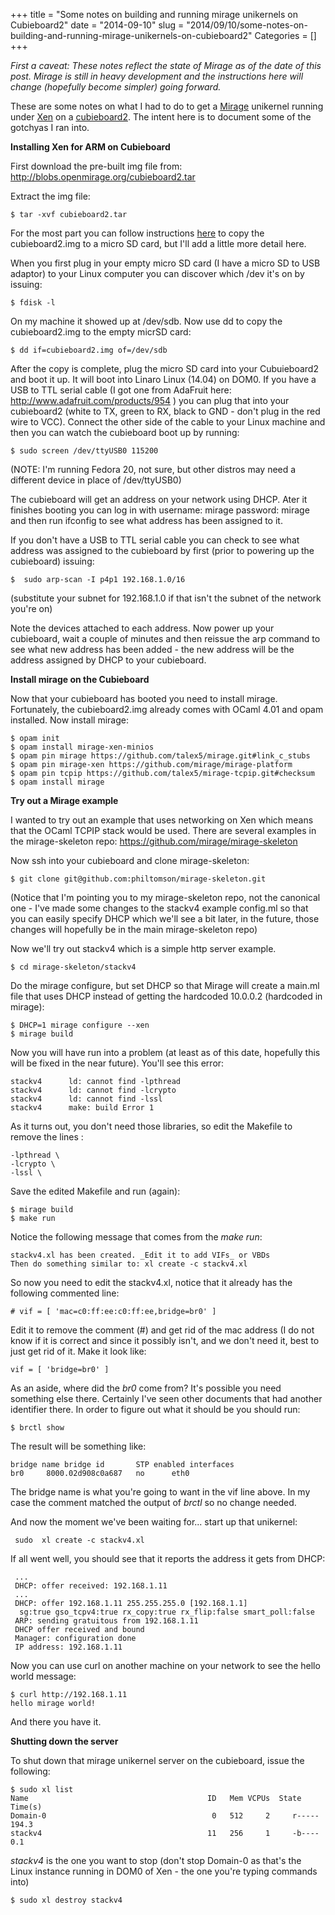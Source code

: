 +++
title = "Some notes on building and running mirage unikernels on Cubieboard2"
date = "2014-09-10"
slug = "2014/09/10/some-notes-on-building-and-running-mirage-unikernels-on-cubieboard2"
Categories = []
+++

*First a caveat: These notes reflect the state of Mirage as of the date of this post. Mirage is still in heavy development and the instructions here will change (hopefully become simpler) going forward.*

These are some notes on what I had to do to get a [Mirage](http://mirageos.org/) unikernel running under [Xen](http://www.xenproject.org/) on a [cubieboard2](http://cubieboard.org/). The intent here is to document some of the gotchyas I ran into.

**Installing Xen for ARM on Cubieboard**

First download the pre-built img file from: http://blobs.openmirage.org/cubieboard2.tar

Extract the img file:

    $ tar -xvf cubieboard2.tar

For the most part you can follow instructions [here](https://github.com/mirage/xen-arm-builder) to copy the cubieboard2.img to a micro SD card, but I'll add a little more detail here.

When you first plug in your empty micro SD card (I have a micro SD to USB adaptor) to your Linux computer you can discover which /dev it's on by issuing:

    $ fdisk -l

On my machine it showed up at /dev/sdb. Now use dd to copy the cubieboard2.img to the empty micrSD card:

    $ dd if=cubieboard2.img of=/dev/sdb

After the copy is complete, plug the micro SD card into your Cubuieboard2 and boot it up. It will boot into Linaro Linux (14.04) on DOM0. If you have a USB to TTL serial cable (I got one from AdaFruit here: http://www.adafruit.com/products/954 ) you can plug that into your cubieboard2 (white to TX, green to RX, black to GND - don't plug in the red wire to VCC).  Connect the other side of the cable to your Linux machine and then you can watch the cubieboard boot up by running:

    $ sudo screen /dev/ttyUSB0 115200

(NOTE: I'm running Fedora 20, not sure, but other distros may need a different device in place of /dev/ttyUSB0)

The cubieboard will get an address on your network using DHCP. Ater it finishes booting you can log in with username: mirage    password: mirage and then run ifconfig to see what address has been assigned to it.

If you don't have a USB to TTL serial cable you can check to see what address was assigned to the cubieboard by first (prior to powering up the cubieboard) issuing:

    $  sudo arp-scan -I p4p1 192.168.1.0/16

(substitute your subnet for 192.168.1.0 if that isn't the subnet of the network you're on)

Note the devices attached to each address. Now power up your cubieboard, wait a couple of minutes and then reissue the arp command to see what new address has been added - the new address will be the address assigned by DHCP to your cubieboard.

**Install mirage on the Cubieboard**

Now that your cubieboard has booted you need to install mirage. Fortunately, the cubieboard2.img already comes with OCaml 4.01 and opam installed.  Now install mirage:

    $ opam init
    $ opam install mirage-xen-minios
    $ opam pin mirage https://github.com/talex5/mirage.git#link_c_stubs
    $ opam pin mirage-xen https://github.com/mirage/mirage-platform
    $ opam pin tcpip https://github.com/talex5/mirage-tcpip.git#checksum
    $ opam install mirage    

**Try out a Mirage example**

I wanted to try out an example that uses networking on Xen which means that the OCaml TCPIP stack would be used.  There are several examples in the mirage-skeleton repo: https://github.com/mirage/mirage-skeleton

Now ssh into your cubieboard and clone mirage-skeleton:

    $ git clone git@github.com:philtomson/mirage-skeleton.git

(Notice that I'm pointing you to my mirage-skeleton repo, not the canonical one - I've made some changes to the stackv4 example config.ml so that you can easily specify DHCP which we'll see a bit later, in the future, those changes will hopefully be in the main mirage-skeleton repo)

Now we'll try out stackv4 which is a simple http server example.

    $ cd mirage-skeleton/stackv4

Do the mirage configure, but set DHCP so that Mirage will create a main.ml file that uses DHCP instead of getting the hardcoded 10.0.0.2 (hardcoded in mirage):

    $ DHCP=1 mirage configure --xen
    $ mirage build

Now you will have run into a problem (at least as of this date, hopefully this will be fixed in the near future). You'll see this error:

    stackv4      ld: cannot find -lpthread
    stackv4      ld: cannot find -lcrypto
    stackv4      ld: cannot find -lssl
    stackv4      make: build Error 1 

As it turns out, you don't need those libraries, so edit the Makefile to remove the lines :

    -lpthread \
    -lcrypto \
    -lssl \

Save the edited Makefile and run (again):

    $ mirage build
    $ make run

Notice the following message that comes from the *make run*:

    stackv4.xl has been created. _Edit it to add VIFs_ or VBDs
    Then do something similar to: xl create -c stackv4.xl
    
So now you need to edit the stackv4.xl, notice that it already has the following commented line:

    # vif = [ 'mac=c0:ff:ee:c0:ff:ee,bridge=br0' ]

Edit it to remove the comment (#) and get rid of the mac address (I do not know if it is correct and since it possibly isn't, and we don't need it, best to just get rid of it. Make it look like:

    vif = [ 'bridge=br0' ]

As an aside, where did the *br0* come from?  It's possible you need something else there. Certainly I've seen other documents that had another identifier there. In order to figure out what it should be you should run:

    $ brctl show

The result will be something like:

    bridge name	bridge id		STP enabled	interfaces
    br0		8000.02d908c0a687	no		eth0

The bridge name is what you're going to want in the vif line above. In my case the comment matched the output of *brctl* so no change needed. 

And now the moment we've been waiting for... start up that unikernel:

     sudo  xl create -c stackv4.xl   

If all went well, you should see that it reports the address it gets from DHCP:

     ...
     DHCP: offer received: 192.168.1.11
     ...
     DHCP: offer 192.168.1.11 255.255.255.0 [192.168.1.1]
      sg:true gso_tcpv4:true rx_copy:true rx_flip:false smart_poll:false
     ARP: sending gratuitous from 192.168.1.11
     DHCP offer received and bound
     Manager: configuration done
     IP address: 192.168.1.11

Now you can use curl on another machine on your network to see the hello world message:

    $ curl http://192.168.1.11
    hello mirage world!

And there you have it. 

**Shutting down the server**

To shut down that mirage unikernel server on the cubieboard, issue the following:

    $ sudo xl list
    Name                                        ID   Mem VCPUs	State	Time(s)
    Domain-0                                     0   512     2     r-----     194.3
    stackv4                                     11   256     1     -b----       0.1

*stackv4* is the one you want to stop (don't stop Domain-0 as that's the Linux instance running in DOM0 of Xen - the one you're typing commands into) 

    $ sudo xl destroy stackv4

  
        

    
    
    
    


